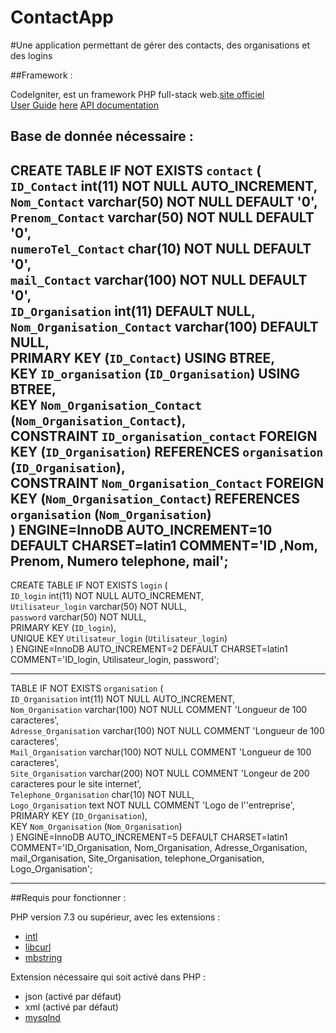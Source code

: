 # ContactApp

#Une application permettant de gérer des contacts, des organisations et des logins

##Framework :

CodeIgniter, est un framework PHP full-stack web.[site officiel](http://codeigniter.com)<br>
[User Guide](https://codeigniter4.github.io/userguide/)
[here](https://codeigniter4.github.io/CodeIgniter4/)
[API documentation](https://codeigniter4.github.io/api/)<br>

## Base de donnée nécessaire : 

CREATE TABLE IF NOT EXISTS `contact` (<br>
  `ID_Contact` int(11) NOT NULL AUTO_INCREMENT,<br>
  `Nom_Contact` varchar(50) NOT NULL DEFAULT '0',<br>
  `Prenom_Contact` varchar(50) NOT NULL DEFAULT '0',<br>
  `numeroTel_Contact` char(10) NOT NULL DEFAULT '0',<br>
  `mail_Contact` varchar(100) NOT NULL DEFAULT '0',<br>
  `ID_Organisation` int(11) DEFAULT NULL,<br>
  `Nom_Organisation_Contact` varchar(100) DEFAULT NULL,<br>
  PRIMARY KEY (`ID_Contact`) USING BTREE,<br>
  KEY `ID_organisation` (`ID_Organisation`) USING BTREE,<br>
  KEY `Nom_Organisation_Contact` (`Nom_Organisation_Contact`),<br>
  CONSTRAINT `ID_organisation_contact` FOREIGN KEY (`ID_Organisation`) REFERENCES `organisation` (`ID_Organisation`),<br>
  CONSTRAINT `Nom_Organisation_Contact` FOREIGN KEY (`Nom_Organisation_Contact`) REFERENCES `organisation` (`Nom_Organisation`)<br>
) ENGINE=InnoDB AUTO_INCREMENT=10 DEFAULT CHARSET=latin1 COMMENT='ID ,Nom, Prenom, Numero telephone, mail';<br>
-----------------------------------------------------------------------------------------------------------

CREATE TABLE IF NOT EXISTS `login` (<br>
  `ID_login` int(11) NOT NULL AUTO_INCREMENT,<br>
  `Utilisateur_login` varchar(50) NOT NULL,<br>
  `password` varchar(50) NOT NULL,<br>
  PRIMARY KEY (`ID_login`),<br>
  UNIQUE KEY `Utilisateur_login` (`Utilisateur_login`)<br>
) ENGINE=InnoDB AUTO_INCREMENT=2 DEFAULT CHARSET=latin1 COMMENT='ID_login, Utilisateur_login, password';<br>

-----------------------------------------------------------------------------------------------------------

 TABLE IF NOT EXISTS `organisation` (<br>
  `ID_Organisation` int(11) NOT NULL AUTO_INCREMENT,<br>
  `Nom_Organisation` varchar(100) NOT NULL COMMENT 'Longueur de 100 caracteres',<br>
  `Adresse_Organisation` varchar(100) NOT NULL COMMENT 'Longueur de 100 caracteres',<br>
  `Mail_Organisation` varchar(100) NOT NULL COMMENT 'Longueur de 100 caracteres',<br>
  `Site_Organisation` varchar(200) NOT NULL COMMENT 'Longeur de 200 caracteres pour le site internet',<br>
  `Telephone_Organisation` char(10) NOT NULL,<br>
  `Logo_Organisation` text NOT NULL COMMENT 'Logo de l''entreprise',<br>
  PRIMARY KEY (`ID_Organisation`),<br>
  KEY `Nom_Organisation` (`Nom_Organisation`)<br>
) ENGINE=InnoDB AUTO_INCREMENT=5 DEFAULT CHARSET=latin1 COMMENT='ID_Organisation, Nom_Organisation, Adresse_Organisation, mail_Organisation, Site_Organisation, telephone_Organisation, Logo_Organisation';<br>

-----------------------------------------------------------------------------------------------------------

##Requis pour fonctionner :

PHP version 7.3 ou supérieur, avec les extensions : 
- [intl](http://php.net/manual/en/intl.requirements.php)
- [libcurl](http://php.net/manual/en/curl.requirements.php) 
- [mbstring](http://php.net/manual/en/mbstring.installation.php)<br>

Extension nécessaire qui soit activé dans PHP :

- json (activé par défaut)
- xml (activé par défaut)
- [mysqlnd](http://php.net/manual/en/mysqlnd.install.php)